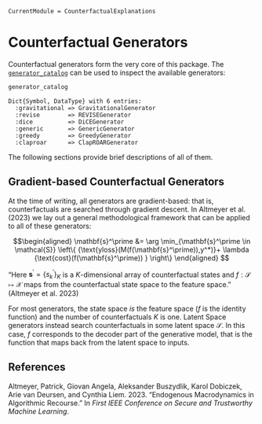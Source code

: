 
``` @meta
CurrentModule = CounterfactualExplanations 
```

# Counterfactual Generators

Counterfactual generators form the very core of this package. The [`generator_catalog`](@ref) can be used to inspect the available generators:

``` julia
generator_catalog
```

    Dict{Symbol, DataType} with 6 entries:
      :gravitational => GravitationalGenerator
      :revise        => REVISEGenerator
      :dice          => DiCEGenerator
      :generic       => GenericGenerator
      :greedy        => GreedyGenerator
      :claproar      => ClapROARGenerator

The following sections provide brief descriptions of all of them.

## Gradient-based Counterfactual Generators

At the time of writing, all generators are gradient-based: that is, counterfactuals are searched through gradient descent. In Altmeyer et al. (2023) we lay out a general methodological framework that can be applied to all of these generators:

``` math
\begin{aligned}
\mathbf{s}^\prime &= \arg \min_{\mathbf{s}^\prime \in \mathcal{S}} \left\{  {\text{yloss}(M(f(\mathbf{s}^\prime)),y^*)}+ \lambda {\text{cost}(f(\mathbf{s}^\prime)) }  \right\} 
\end{aligned} 
```

“Here $\mathbf{s}^\prime=\left\{s_k^\prime\right\}_K$ is a $K$-dimensional array of counterfactual states and $f: \mathcal{S} \mapsto \mathcal{X}$ maps from the counterfactual state space to the feature space.” (Altmeyer et al. 2023)

For most generators, the state space *is* the feature space ($f$ is the identity function) and the number of counterfactuals $K$ is one. Latent Space generators instead search counterfactuals in some latent space $\mathcal{S}$. In this case, $f$ corresponds to the decoder part of the generative model, that is the function that maps back from the latent space to inputs.

## References

Altmeyer, Patrick, Giovan Angela, Aleksander Buszydlik, Karol Dobiczek, Arie van Deursen, and Cynthia Liem. 2023. “Endogenous Macrodynamics in Algorithmic Recourse.” In *First IEEE Conference on Secure and Trustworthy Machine Learning*.
